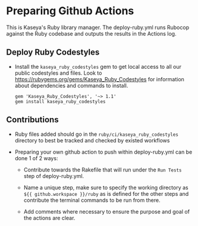 # Preparing Github Actions

This is Kaseya's Ruby library manager. The deploy-ruby.yml runs Rubocop against the Ruby codebase and outputs the results in the Actions log.

## Deploy Ruby Codestyles

* Install the `kaseya_ruby_codestyles` gem to get local access to all our public codestyles and files. Look to https://rubygems.org/gems/Kaseya_Ruby_Codestyles for information about dependencies and commands to install.

  ```
  gem 'Kaseya_Ruby_Codestyles', '~> 1.1'
  gem install kaseya_ruby_codestyles
  ```

## Contributions

*  Ruby files added should go in the `ruby/ci/kaseya_ruby_codestyles` directory to best be tracked and checked by existed workflows

* Preparing your own github action to push within deploy-ruby.yml can be done 1 of 2 ways: 

  * Contribute towards the Rakefile that will run under the `Run Tests` step of deploy-ruby.yml.

  * Name a unique step, make sure to specify the working directory as `${{ github.workspace }}/ruby` as is defined for the other steps and contribute the terminal commands to be run from there.

  * Add comments where necessary to ensure the purpose and goal of the actions are clear.
